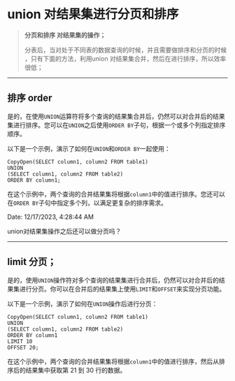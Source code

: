 # union 对结果集进行分页和排序

>**分页和排序 对结果集的操作；**
>
>分表后，当对处于不同表的数据查询的时候，并且需要做排序和分页的时候 ，只有下面的方法，利用union 对结果集合并，然后在进行排序，所以效率很低；

---

## 排序 order

是的，在使用`UNION`运算符将多个查询的结果集合并后，仍然可以对合并后的结果集进行排序。您可以在`UNION`之后使用`ORDER BY`子句，根据一个或多个列指定排序顺序。

以下是一个示例，演示了如何在`UNION`和`ORDER BY`一起使用：

```
CopyOpen(SELECT column1, column2 FROM table1)
UNION
(SELECT column1, column2 FROM table2)
ORDER BY column1;
```

在这个示例中，两个查询的合并结果集将根据`column1`中的值进行排序。您还可以在`ORDER BY`子句中指定多个列，以满足更复杂的排序需求。

Date: 12/17/2023, 4:28:44 AM

union对结果集操作之后还可以做分页吗？

---

## limit 分页；

是的，使用`UNION`操作符对多个查询的结果集进行合并后，仍然可以对合并后的结果集进行分页。你可以在合并后的结果集上使用`LIMIT`和`OFFSET`来实现分页功能。

以下是一个示例，演示了如何在`UNION`操作后进行分页：

```
CopyOpen(SELECT column1, column2 FROM table1)
UNION
(SELECT column1, column2 FROM table2)
ORDER BY column1
LIMIT 10
OFFSET 20;
```

在这个示例中，两个查询的合并结果集将根据`column1`中的值进行排序，然后从排序后的结果集中获取第 21 到 30 行的数据。